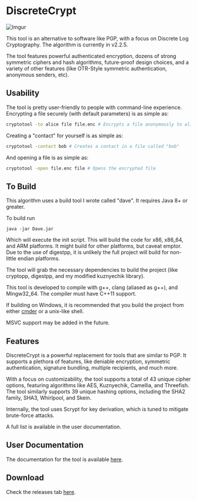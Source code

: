 # DiscreteCrypt

![Imgur](https://svgshare.com/i/67o.svg)

This tool is an alternative to software like PGP, with a focus on Discrete Log Cryptography. The algorithm is currently in v2.2.5.

The tool features powerful authenticated encryption, dozens of strong symmetric ciphers and hash algorithms, future-proof design choices, and a variety of other features (like OTR-Style symmetric authentication, anonymous senders, etc). 

## Usability

The tool is pretty user-friendly to people with command-line experience. Encrypting a file securely (with default parameters) is as simple as:  

```bash
cryptotool -to alice file file.enc # Encrypts a file anonymously to alice
```

Creating a "contact" for yourself is as simple as:

```bash
cryptotool -contact bob # Creates a contact in a file called "bob"
```

And opening a file is as simple as:
```bash
cryptotool -open file.enc file # Opens the encrypted file
```

## To Build

This algorithm uses a build tool I wrote called "dave". It requires Java 8+ or greater. 

To build run 
``` 
java -jar Dave.jar
```

Which will execute the init script. This will build the code for x86, x86_64, and ARM platforms. It might build for other platforms, but caveat emptor. Due to the use of digestpp, it is unlikely the full project will build for non-little endian platforms.  

The tool will grab the necessary dependencies to build the project (like cryptopp, digestpp, and my modified kuznyechik library).

This tool is developed to compile with g++, clang (aliased as g++), and Mingw32_64. The compiler must have C++11 support.

If building on Windows, it is recommended that you build the project from either [cmder](http://cmder.net/) or a unix-like shell. 

MSVC support may be added in the future.

## Features

DiscreteCrypt is a powerful replacement for tools that are similar to PGP. It supports a plethora of features, like deniable encryption, symmetric authentication, signature bundling, multiple recipients, and much more. 

With a focus on customizability, the tool supports a total of 43 unique cipher options, featuring algorithms like AES, Kuznyechik, Camellia, and Threefish. The tool similarly supports 39 unique hashing options, including the SHA2 family, SHA3, Whirlpool, and Skein.

Internally, the tool uses Scrypt for key derivation, which is tuned to mitigate brute-force attacks.  

A full list is available in the user documentation. 

## User Documentation

The documentation for the tool is available [here](http://totaltechgeek.github.io/DiscreteCrypt/DiscreteCrypt%20Documentation.html).

## Download

Check the releases tab [here](https://github.com/TotalTechGeek/DiscreteCrypt/releases). 
